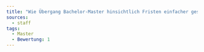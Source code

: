```yaml
---
title: "Wie Übergang Bachelor-Master hinsichtlich Fristen einfacher gestalten?"
sources:
  - staff
tags:
  - Master
  - Bewertung: 1
---
```

